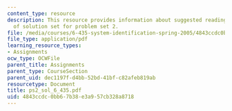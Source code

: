 ```yaml
---
content_type: resource
description: This resource provides information about suggested reading and consist
  of solution set for problem set 2.
file: /media/courses/6-435-system-identification-spring-2005/4843ccdc0bb67b38e3a957cb328a8718_ps2_sol_6_435.pdf
file_type: application/pdf
learning_resource_types:
- Assignments
ocw_type: OCWFile
parent_title: Assignments
parent_type: CourseSection
parent_uid: dec1197f-d4bb-52bd-41bf-c82afeb819ab
resourcetype: Document
title: ps2_sol_6_435.pdf
uid: 4843ccdc-0bb6-7b38-e3a9-57cb328a8718
---
```

